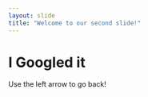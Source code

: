 ```yaml
---
layout: slide
title: "Welcome to our second slide!"
---
```

# I Googled it
Use the left arrow to go back!
